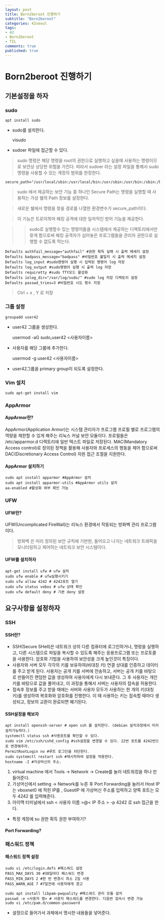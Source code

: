 ```yaml
---
layout: post
title: Born2beroot 진행하기
subtitle: "Born2beroot"
categories: 42seoul
tags:
- 42
- Born2beroot
- TIL
comments: true
published: true
---
```

# Born2beroot 진행하기  

## 기본설정을 하자  
  

  
### sudo 

    apt install sudo  

- sudo를 설치한다.  

    visudo  

- sudoer 파일에 접근할 수 있다.  
  
  

> sudo 명령은 해당 명령을 root의 권한으로 실행하고 싶을때 사용하는 명령이므로 보안상 상당한 위험을 가진다. 따라서 sudoer 라는 설정 파일을 통해서 sudo명령을 사용할 수 있는 계정의 범위를 한정한다.  
  


    secure_path="/usr/local/sbin:/usr/local/bin:/usr/sbin:/usr/bin:/sbin:/bin:/snap/bin"


> sudo 에서 제공하는 보안 기능 중 하나인 Secure Path는 명령을 실행할 때 사용하는 가상 쉘의 Path 정보를 설정한다.  
  

> 새로운 쉘에서 명령을 찾을 경로를 나열한 환경변수가 secure_path이다.  

> 이 기능은 트로이목마 해킹 공격에 대한 일차적인 방어 기능을 제공한다.  


>> sudo로 실행할수 있는 명령어들을 시스템에서 제공하는 디렉토리에서만 찾게 함으로써 해킹 공격자가 심어놓은 프로그램들을 관리자 권한으로 실행할 수 없도록 막는다.  


    Defaults authfail_message="authfail" #권한 획득 실패 시 출력 메세지 설정
    Defaults badpass_message="badpass" #비밀번호 불일치 시 출력 메세지 설정
    Defaults log_input #sudo명령어 실행 시 입력된 명령어 log 저장
    Defaults log_output #sudo명령어 실행 시 출력 log 저장
    Defaults requiretty #sudo TTY모드 활성화 
    Defaults iolog_dir="/var/log/sudo/" #sudo log 저장 디렉토리 설정
    Defaults passwd_tries=3 #비밀번호 시도 횟수 지정
> Ctrl + x , Y 로 저장

### 그룹 설정  
  

    groupadd user42
- user42 그룹을 생성한다.  
  
  
    usermod -aG sudo,user42 <사용자이름>
- 사용자를 해당 그룹에 추가한다.  
  

    usermod -g user42 <사용자이름>
- user42그룹을 primary group이 되도록 설정한다.  
  

### Vim 설치  
  

    sudo apt-get install vim  
  


### AppArmor   
  

#### AppArmor란?  
AppArmor(Application Armor)는 시스템 관리자가 프로그램 프로필 별로 프로그램의 역량을 제한할 수 있게 해주는 리눅스 커널 보안 모듈이다. 프로필들은 /etc/apparmor.d 디렉토리에 일반 텍스트 파일로 저장된다. MAC(Mandatory Access control)로 정의된 정책을 활용해 사용자와 프로세스의 행동을 제어 함으로써 DAC(Discretionary Access Control) 자원 접근 조절을 지원한다. 
#### AppArmor 설치하기  


    sudo apt install apparmor #AppArmor 설치
    sudo apt install apparmor-utils #AppArmor utils 설치
    aa-enabled #활성화 여부 확인 가능 
  

### UFW


#### UFW란?
UFW(Uncomplicated FireWall)는 리눅스 환경에서 작동되는 방화벽 관리 프로그램이다. 
> 방화벽 은 미리 정의된 보안 규칙에 기반한, 들어오고 나가는 네트워크 트래픽을 모니터링하고 제어하는 네트워크 보안 시스템이다. 
  

#### UFW를 설치하자
    apt-get install ufw # ufw 설치
    sudo ufw enable # ufw실행시키기
    sudo ufw allow 4242 # 4242포트 열기 
    sudo ufw status vebos # ufw 상태 확인 
    sudo ufw default deny # 기본 deny 설정 



## 요구사항을 설정하자  

### SSH

#### SSH란?
- SSH(Secure SHell)은 네트워크 상의 다른 컴퓨터에 로그인하거나, 명령을 실행하고, 다른 시스템으로 파일을 복사할 수 있도록 해주는 응용프로그램 또는 프로토콜을 사용한다. 암호화 기법을 사용하여 보안성을 크게 높인것이 특징이다.  
- 사용자와 서버 모두 각각의 키를 보유하여(비대칭 키) 연결 상대를 인증하고 데이터를 주고 받게 된다. 사용자는 공개 키를 서버에 전송하고, 서버는 공개 키를 바탕으로 만들어진 랜덤한 값을 생성하여 사용자에게 다시 보내준다. 그 후 사용자는 개인키를 바탕으로 값을 풀어내고, 이 과정을 통해서 서버는 사용자의 접속을 허용한다.  
- 접속후 정보를 주고 받을 때에는 서버와 사용자 모두가 사용하는 한 개의 키(대칭 키)를 생성하여 복호화와 암호화를 진행한다. 이 때 사용하는 키는 접속할 때마다 생성되고, 정보의 교환이 완료되면 폐기된다. 

#### SSH설정을 해보자
    apt install openssh-server # open ssh 를 설치한다. (debian 설치과정에서 미리 설치가능하다.)
    systemctl status ssh #사용포트를 확인할 수 있다. 
    sudo vim /etc/ssh/sshd_config #ssh설정을 변경할 수 있다. 22번 포트를 4242번으로 변경해주자.  
    PermitRootLogin no #루트 로그인을 차단한다.  
    sudo systemctl restart ssh #재시작하여 설정을 적용한다.
    hostname -I #가상머신의 주소.

1. virtual machine 에서 Tools -> Network -> Create를 눌러 네트워킹을 하나 만들어준다.  
2. 가상머신에서 setting -> Network를 누른 후 Port Forwarding을 눌러서  Host IP는 vboxnet0 에 적힌 IP를 , GuestIP 에 가상머신 주소를 입력하고 양쪽 포트는 모두 4242 를 입력해준다.  
3. 아이맥 터미널에서 ssh < 사용자 이름 >@< IP 주소 > -p 4242 로 ssh 접근을 한다. 

- 특정 계정에 su 권한 획득 권한 부여하기? 

#### Port Forwarding?


### 패스워드 정책

#### 패스워드 정책 설정 

    sudo vi /etc/login.defs #패스워드 설정
    PASS_MAX_DAYS 30 #30일마다 패스워드 변경
    PASS_MIN_DAYS 2 #한 번 변경시 최소 2일 사용
    PASS_WARN_AGE 7 #7일전에 사용자에게 경고

    sudo apt install libpam-pwquality #패스워드 관리 모듈 설치
    passwd -e <사용자 명> # 사용자 패스워드를 변경한다. 다음번 접속시 변경 가능 
    sudo vi /etc/pam.d/common-password
- 설정으로 들어가서 과제에서 명시한 내용들을 넣어준다. 







